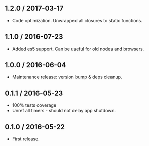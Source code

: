 1.2.0 / 2017-03-17
------------------

- Code optimization. Unwrapped all closures to static functions.


1.1.0 / 2016-07-23
------------------

- Added es5 support. Can be useful for old nodes and browsers.


1.0.0 / 2016-06-04
------------------

- Maintenance release: version bump & deps cleanup.


0.1.1 / 2016-05-23
------------------

- 100% tests coverage
- Unref all timers - should not delay app shutdown.


0.1.0 / 2016-05-22
------------------

- First release.
